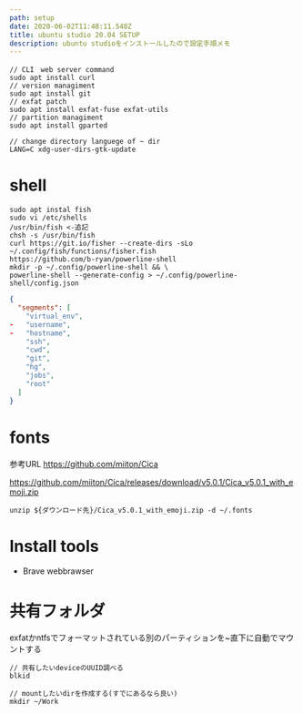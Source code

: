 ```yaml
---
path: setup
date: 2020-06-02T11:48:11.548Z
title: ubuntu studio 20.04 SETUP
description: ubuntu studioをインストールしたので設定手順メモ
---
```

```
// CLI　web server command
sudo apt install curl 
// version managiment
sudo apt install git 
// exfat patch
sudo apt install exfat-fuse exfat-utils
// partition managiment 
sudo apt install gparted
```
```
// change directory languege of ~ dir
LANG=C xdg-user-dirs-gtk-update
```

# shell
```
sudo apt instal fish
sudo vi /etc/shells
/usr/bin/fish <-追記
chsh -s /usr/bin/fish
curl https://git.io/fisher --create-dirs -sLo ~/.config/fish/functions/fisher.fish
https://github.com/b-ryan/powerline-shell
mkdir -p ~/.config/powerline-shell && \
powerline-shell --generate-config > ~/.config/powerline-shell/config.json
```
```json
{
  "segments": [
    "virtual_env",
-   "username",
-   "hostname",
    "ssh",
    "cwd",
    "git",
    "hg",
    "jobs",
    "root"
  ]
}
```
# fonts
参考URL https://github.com/miiton/Cica

https://github.com/miiton/Cica/releases/download/v5.0.1/Cica_v5.0.1_with_emoji.zip
```
unzip ${ダウンロード先}/Cica_v5.0.1_with_emoji.zip -d ~/.fonts
```
# Install tools
- Brave webbrawser


# 共有フォルダ
exfatかntfsでフォーマットされている別のパーティションを~直下に自動でマウントする
```
// 共有したいdeviceのUUID調べる
blkid

// mountしたいdirを作成する(すでにあるなら良い)
mkdir ~/Work


```
